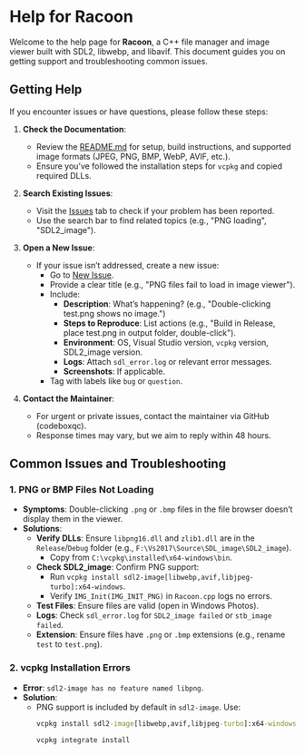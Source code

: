# Help for Racoon

Welcome to the help page for **Racoon**, a C++ file manager and image viewer built with SDL2, libwebp, and libavif. This document guides you on getting support and troubleshooting common issues.

## Getting Help

If you encounter issues or have questions, please follow these steps:

1. **Check the Documentation**:
   - Review the [README.md](README.md) for setup, build instructions, and supported image formats (JPEG, PNG, BMP, WebP, AVIF, etc.).
   - Ensure you’ve followed the installation steps for `vcpkg` and copied required DLLs.

2. **Search Existing Issues**:
   - Visit the [Issues](https://github.com/codeboxqc/Racoon/issues) tab to check if your problem has been reported.
   - Use the search bar to find related topics (e.g., "PNG loading", "SDL2_image").

3. **Open a New Issue**:
   - If your issue isn’t addressed, create a new issue:
     - Go to [New Issue](https://github.com/codeboxqc/Racoon/issues/new).
     - Provide a clear title (e.g., "PNG files fail to load in image viewer").
     - Include:
       - **Description**: What’s happening? (e.g., "Double-clicking test.png shows no image.")
       - **Steps to Reproduce**: List actions (e.g., "Build in Release, place test.png in output folder, double-click").
       - **Environment**: OS, Visual Studio version, `vcpkg` version, SDL2_image version.
       - **Logs**: Attach `sdl_error.log` or relevant error messages.
       - **Screenshots**: If applicable.
     - Tag with labels like `bug` or `question`.

4. **Contact the Maintainer**:
   - For urgent or private issues, contact the maintainer via GitHub (codeboxqc).
   - Response times may vary, but we aim to reply within 48 hours.

## Common Issues and Troubleshooting

### 1. PNG or BMP Files Not Loading
- **Symptoms**: Double-clicking `.png` or `.bmp` files in the file browser doesn’t display them in the viewer.
- **Solutions**:
  - **Verify DLLs**: Ensure `libpng16.dll` and `zlib1.dll` are in the `Release`/`Debug` folder (e.g., `F:\Vs2017\Source\SDL_image\SDL2_image`).
    - Copy from `C:\vcpkg\installed\x64-windows\bin`.
  - **Check SDL2_image**: Confirm PNG support:
    - Run `vcpkg install sdl2-image[libwebp,avif,libjpeg-turbo]:x64-windows`.
    - Verify `IMG_Init(IMG_INIT_PNG)` in `Racoon.cpp` logs no errors.
  - **Test Files**: Ensure files are valid (open in Windows Photos).
  - **Logs**: Check `sdl_error.log` for `SDL2_image failed` or `stb_image failed`.
  - **Extension**: Ensure files have `.png` or `.bmp` extensions (e.g., rename `test` to `test.png`).

### 2. vcpkg Installation Errors
- **Error**: `sdl2-image has no feature named libpng`.
- **Solution**:
  - PNG support is included by default in `sdl2-image`. Use:
    ```cmd
    vcpkg install sdl2-image[libwebp,avif,libjpeg-turbo]:x64-windows sdl2-ttf:x64-windows libwebp:x64-windows libavif[dav1d]:x64-windows --recurse
     
    vcpkg integrate install
